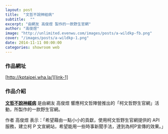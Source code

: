```yaml
---
layout: post
title:  "文哲不說神經病"
subtitle:  ""
excerpt: "由網友 高俊煜 製作的一款野生官網"
author: "高俊煜"
image: "http://unlimited.evenwu.com/images/posts/a-wildkp-fb.png"
cover: "/images/posts/a-wildkp-1.png"
date: 2014-11-11 00:00:00
categories: showroom web
---
```


[link-1]:http://kptaipei.wha.la/

### 作品網址
[http://kptaipei.wha.la/][link-1]

### 作品介紹
<strong>[文哲不說神經病][link-1]</strong> 是由網友 高俊煜 響應柯文哲陣營推出的「柯文哲野生官網」活動，所製作的一款野生官網。

作者 高俊煜 表示：「希望藉由一點小小的貢獻，使用柯文哲野生官網提供的 API 服務，建立柯 P 文宣網站，希望能用一些時事新聞手法，達到為柯P宣傳的效果。」
